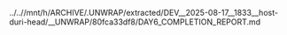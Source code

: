 ../..//mnt/h/ARCHIVE/.UNWRAP/extracted/DEV__2025-08-17__1833__host-duri-head/__UNWRAP/80fca33df8/DAY6_COMPLETION_REPORT.md
